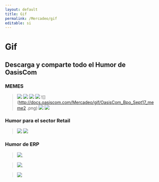 ```yaml
---
layout: default
title: Gif
permalink: /Mercadeo/gif
editable: si
---
```


# Gif

## Descarga y comparte todo el Humor de OasisCom


### MEMES

>![](http://docs.oasiscom.com/Mercadeo/gif/OasisCom_Accounting_Sept17_FB_Post_meme_2-.png)
>![](http://docs.oasiscom.com/Mercadeo/gif/OasisCom_Accounting_Sept17_FB_Post1_MEME.png)
>![](http://docs.oasiscom.com/Mercadeo/gif/OasisCom_Accounting_Sept17_meme2.png)
>![](http://docs.oasiscom.com/Mercadeo/gif/OasisCom_BPO_Sept17_FB_Post2_MEME.png)
>![](http://docs.oasiscom.com/Mercadeo/gif/OasisCom_Bpo_Sept17_meme2 .png)
>![](http://docs.oasiscom.com/Mercadeo/gif/OasisCom_Retail_Sept17_FB_Post1_MEME.png)
>![](http://docs.oasiscom.com/Mercadeo/gif/OasisCom_Salud_Sept17__FB_Post_meme1copia.png)


### Humor para el sector Retail


>![](http://docs.oasiscom.com/Mercadeo/gif/OasisCom_Retail_Sept17_FB_Post_meme4.gif)
>![](http://docs.oasiscom.com/Mercadeo/gif/Gift_new100gif.gif)

### Humor de ERP 






>![](http://docs.oasiscom.com/Mercadeo/gif/OasisCom_Accounting_Sept17_FB_Post_gif1.gif).



>![](http://docs.oasiscom.com/Mercadeo/gif/OasisCom_Bpo_Sept17_FB_Post_gif1.gif).



>![](http://docs.oasiscom.com/Mercadeo/gif/OasisCom_General_Sept17_FB_Post_gif1.gif)





